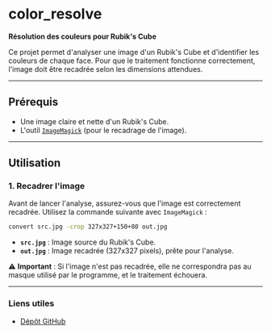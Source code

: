 # color_resolve

**Résolution des couleurs pour Rubik's Cube**

Ce projet permet d'analyser une image d'un Rubik's Cube et d'identifier les couleurs de chaque face. Pour que le traitement fonctionne correctement, l'image doit être recadrée selon les dimensions attendues.

---

## Prérequis

- Une image claire et nette d'un Rubik's Cube.
- L'outil [`ImageMagick`](https://imagemagick.org/) (pour le recadrage de l'image).

---

## Utilisation

### 1. Recadrer l'image
Avant de lancer l'analyse, assurez-vous que l'image est correctement recadrée. Utilisez la commande suivante avec `ImageMagick` :

```bash
convert src.jpg -crop 327x327+150+80 out.jpg
```
- **`src.jpg`** : Image source du Rubik's Cube.
- **`out.jpg`** : Image recadrée (327x327 pixels), prête pour l'analyse.

⚠️ **Important** : Si l'image n'est pas recadrée, elle ne correspondra pas au masque utilisé par le programme, et le traitement échouera.

---

### Liens utiles
- [Dépôt GitHub](https://github.com/Laakiin/color_resolve)
